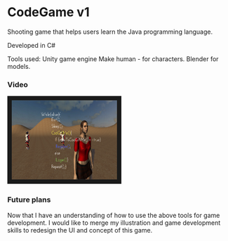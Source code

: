# CodeGame v1
Shooting game that helps users learn the Java programming language.

Developed in C#

Tools used:
Unity game engine 
Make human - for characters. 
Blender for models. 

### Video
<a href="http://www.youtube.com/watch?feature=player_embedded&v=gPnmErN7YSI
" target="_blank"><img src="https://github.com/TolaTess/CodeGame-V6/blob/master/Assets/UI/Screenshot%202020-11-15%20at%2021.20.13.png" 
alt="CodeGame v1" width="240" height="180" border="10" /></a>

### Future plans
Now that I have an understanding of how to use the above tools for game development. I would like to merge my illustration and game development skills to redesign the UI and concept of this game. 




